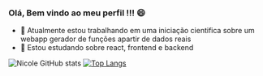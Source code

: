 ### Olá, Bem vindo ao meu perfil !!! 😄

- 🔭 Atualmente estou trabalhando em uma iniciação cientifica sobre um webapp gerador de funções apartir de dados reais 
- 🌱 Estou estudando sobre react, frontend e backend

![Nicole GitHub stats](https://github-readme-stats.vercel.app/api?username=nickmaia&show_icons=true&theme=merko)
[![Top Langs](https://github-readme-stats.vercel.app/api/top-langs/?username=nickmaia&layout=compact&show_icons=true&theme=merko)](https://github.com/nickmaia/github-readme-stats)
